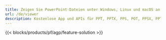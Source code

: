 ```yaml
---
title: Zeigen Sie PowerPoint-Dateien unter Windows, Linux und macOS an
url: /de/viewer
description: Kostenlose App und APIs für PPT, PPTX, PPS, POT, PPSX, PPTM, PPSM, POTX, POTM und ODP Viewer
---
```


{{< blocks/products/pf/agp/feature-solution >}} 


